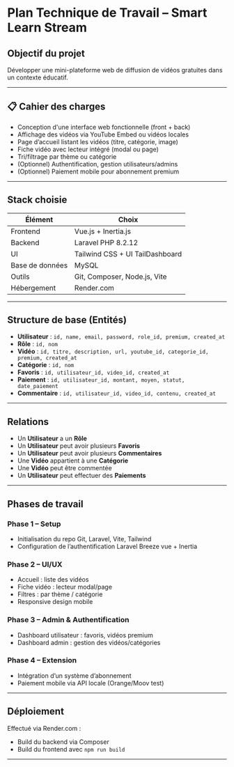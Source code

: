 #  Plan Technique de Travail – Smart Learn Stream

##  Objectif du projet

Développer une mini-plateforme web de diffusion de vidéos gratuites dans un contexte éducatif.

---

## 📋 Cahier des charges

- Conception d'une interface web fonctionnelle (front + back)
- Affichage des vidéos via YouTube Embed ou vidéos locales
- Page d’accueil listant les vidéos (titre, catégorie, image)
- Fiche vidéo avec lecteur intégré (modal ou page)
- Tri/filtrage par thème ou catégorie
- (Optionnel) Authentification, gestion utilisateurs/admins
- (Optionnel) Paiement mobile pour abonnement premium

---

## Stack choisie

| Élément         | Choix                            |
|----------------|----------------------------------|
| Frontend        | Vue.js + Inertia.js              |
| Backend         | Laravel PHP 8.2.12               |
| UI              | Tailwind CSS + UI TailDashboard  |
| Base de données | MySQL                            |
| Outils          | Git, Composer, Node.js, Vite     |
| Hébergement     | Render.com                       |

---

## Structure de base (Entités)

- **Utilisateur** : `id, name, email, password, role_id, premium, created_at`
- **Rôle** : `id, nom`
- **Vidéo** : `id, titre, description, url, youtube_id, categorie_id, premium, created_at`
- **Catégorie** : `id, nom`
- **Favoris** : `id, utilisateur_id, video_id, created_at`
- **Paiement** : `id, utilisateur_id, montant, moyen, statut, date_paiement`
- **Commentaire** : `id, utilisateur_id, video_id, contenu, created_at`

---

##  Relations

- Un **Utilisateur** a un **Rôle**
- Un **Utilisateur** peut avoir plusieurs **Favoris**
- Un **Utilisateur** peut avoir plusieurs **Commentaires**
- Une **Vidéo** appartient à une **Catégorie**
- Une **Vidéo** peut être commentée
- Un **Utilisateur** peut effectuer des **Paiements**

---

## Phases de travail

### Phase 1 – Setup
- Initialisation du repo Git, Laravel, Vite, Tailwind
- Configuration de l’authentification Laravel Breeze vue + Inertia

### Phase 2 – UI/UX
- Accueil : liste des vidéos
- Fiche vidéo : lecteur modal/page
- Filtres : par thème / catégorie
- Responsive design mobile

### Phase 3 – Admin & Authentification
- Dashboard utilisateur : favoris, vidéos premium
- Dashboard admin : gestion des vidéos/catégories

### Phase 4 – Extension 
- Intégration d’un système d’abonnement
- Paiement mobile via API locale (Orange/Moov test)

---

## Déploiement

Effectué via Render.com :
- Build du backend via Composer
- Build du frontend avec `npm run build`

---
